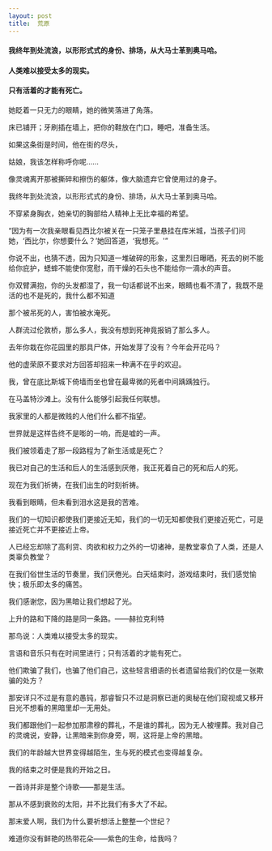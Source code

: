 ```yaml
---
layout: post
title:  荒原
---
```

#### 我终年到处流浪，以形形式式的身份、排场，从大马士革到奥马哈。
#### 人类难以接受太多的现实。
#### 只有活着的才能有死亡。
<!-- more -->
她眨着一只无力的眼睛，她的微笑落进了角落。

床已铺开；牙刷插在墙上，把你的鞋放在门口，睡吧，准备生活。

如果这条街是时间，他在街的尽头，

姑娘，我该怎样称呼你呢……

像灵魂离开那被撕碎和擦伤的躯体，像大脑遗弃它曾使用过的身子。

我终年到处流浪，以形形式式的身份、排场，从大马士革到奥马哈。

不穿紧身胸衣，她亲切的胸部给人精神上无比幸福的希望。

“因为有一次我亲眼看见西比尔被关在一只笼子里悬挂在库米城，当孩子们问她，‘西比尔，你想要什么？’她回答道，‘我想死。'”

你说不出，也猜不透，因为只知道一堆破碎的形象，这里烈日曝晒，死去的树不能给你庇护，蟋蟀不能使你宽慰，而干燥的石头也不能给你一滴水的声音。

你双臂满抱，你的头发都湿了，我一句话都说不出来，眼睛也看不清了，我既不是活的也不是死的，我什么都不知道

那个被吊死的人，害怕被水淹死。

人群流过伦敦桥，那么多人，我没有想到死神竟报销了那么多人。

去年你栽在你花园里的那具尸体，开始发芽了没有？今年会开花吗？

他的虚荣原不要求对方回答却招来一种满不在乎的欢迎。

我，曾在底比斯城下倚墙而坐也曾在最卑微的死者中间踽踽独行。

在马盖特沙滩上。没有什么能够引起我任何联想。

我家里的人都是微贱的人他们什么都不指望。

世界就是这样告终不是嘭的一响，而是嘘的一声。

我们被领着走了那一段路程为了新生活或是死亡？

我已对自己的生活和后人的生活感到厌倦，我正死着自己的死和后人的死。

现在为我们祈祷，在我们出生的时刻祈祷。

我看到眼睛，但未看到泪水这是我的苦难。

我们的一切知识都使我们更接近无知，我们的一切无知都使我们更接近死亡，可是接近死亡并不更接近上帝。

人已经忘却除了高利贷、肉欲和权力之外的一切诸神，是教堂辜负了人类，还是人类辜负教堂？

在我们俗世生活的节奏里，我们厌倦光。白天结束时，游戏结束时，我们感觉愉快；极乐即太多的痛苦。

我们感谢您，因为黑暗让我们想起了光。

上升的路和下降的路是同一条路。——赫拉克利特

那鸟说：人类难以接受太多的现实。

言语和音乐只有在时间里进行；只有活着的才能有死亡。

他们欺骗了我们，也骗了他们自己，这些轻言细语的长者遗留给我们的仅是一张欺骗的处方？

那安详只不过是有意的愚钝，那睿智只不过是洞察已逝的奥秘在他们窥视或又移开目光不想看的黑暗里却一无用处。

我们都跟他们一起参加那肃穆的葬礼，不是谁的葬礼，因为无人被埋葬。我对自己的灵魂说，安静，让黑暗来到你身旁，啊，这将是上帝的黑暗。

我们的年龄越大世界变得越陌生，生与死的模式也变得越复杂。

我的结束之时便是我的开始之日。

一首诗并非是整个诗歌——那是生活。

那从不感到衰败的太阳，并不比我们有多大了不起。

那末爱人啊，我们为什么要祈想活上整整一个世纪？

难道你没有鲜艳的热带花朵——紫色的生命，给我吗？